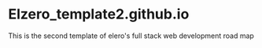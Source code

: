 # Elzero_template2.github.io
This is the second template of elero's full stack web development road map

